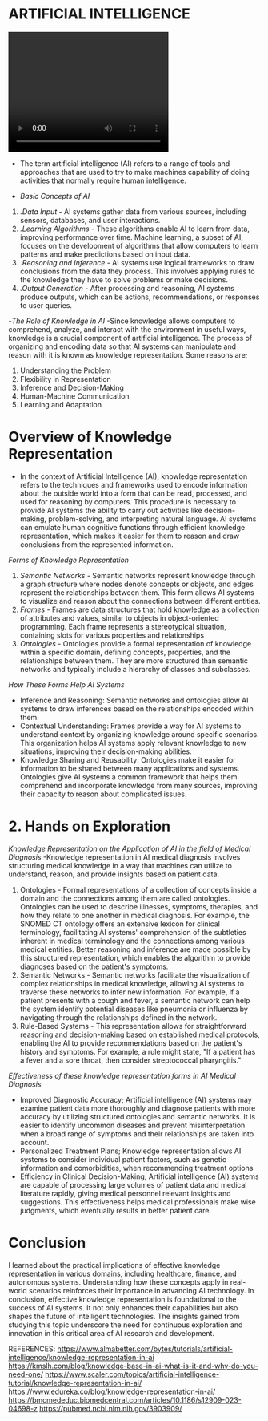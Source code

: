 #  ARTIFICIAL INTELLIGENCE

<video width="320" height="240" controls>
  <source src=""C:\Users\Admin\Downloads\CS3A- CSST 101 - MP1.mp4"" type="video/mp4">
  Your browser does not support the video tag.
</video>

- The term artificial intelligence (AI) refers to a range of tools and approaches that are used to try to make machines capability of doing activities that normally require human intelligence.

  
- *Basic Concepts of AI*

1. *.Data Input* -  AI systems gather data from various sources, including sensors, databases, and user interactions.
2. *.Learning Algorithms* - These algorithms enable AI to learn from data, improving performance over time. Machine learning, a subset of AI, focuses on the development of algorithms that allow computers to learn patterns and make predictions based on input data.
3. *.Reasoning and Inference* -  AI systems use logical frameworks to draw conclusions from the data they process. This involves applying rules to the knowledge they have to solve problems or make decisions.
4. *.Output Generation* - After processing and reasoning, AI systems produce outputs, which can be actions, recommendations, or responses to user queries.

-*The Role of Knowledge in AI*
    -Since knowledge allows computers to comprehend, analyze, and interact with the environment in useful ways, knowledge is a crucial component of artificial intelligence. The process of organizing and encoding data so that AI systems can manipulate and reason with it is known as knowledge representation. 
Some reasons are;
1. Understanding the Problem
2. Flexibility in Representation
3. Inference and Decision-Making
4. Human-Machine Communication
5. Learning and Adaptation


# Overview of Knowledge Representation
- In the context of Artificial Intelligence (AI), knowledge representation refers to the techniques and frameworks used to encode information about the outside world into a form that can be read, processed, and used for reasoning by computers. This procedure is necessary to provide AI systems the ability to carry out activities like decision-making, problem-solving, and interpreting natural language. AI systems can emulate human cognitive functions through efficient knowledge representation, which makes it easier for them to reason and draw conclusions from the represented information.

*Forms of Knowledge Representation*

1. *Semantic Networks* - Semantic networks represent knowledge through a graph structure where nodes denote concepts or objects, and edges represent the relationships between them. This form allows AI systems to visualize and reason about the connections between different entities. 
2. *Frames* - Frames are data structures that hold knowledge as a collection of attributes and values, similar to objects in object-oriented programming. Each frame represents a stereotypical situation, containing slots for various properties and relationships
3. *Ontologies* - Ontologies provide a formal representation of knowledge within a specific domain, defining concepts, properties, and the relationships between them. They are more structured than semantic networks and typically include a hierarchy of classes and subclasses.

*How These Forms Help AI Systems*
- Inference and Reasoning: Semantic networks and ontologies allow AI systems to draw inferences based on the relationships encoded within them.
- Contextual Understanding: Frames provide a way for AI systems to understand context by organizing knowledge around specific scenarios. This organization helps AI systems apply relevant knowledge to new situations, improving their decision-making abilities.
- Knowledge Sharing and Reusability: Ontologies make it easier for information to be shared between many applications and systems. Ontologies give AI systems a common framework that helps them comprehend and incorporate knowledge from many sources, improving their capacity to reason about complicated issues.

# 2. Hands on Exploration

*Knowledge Representation on the Application of AI in the field of Medical Diagnosis*
-Knowledge representation in AI medical diagnosis involves structuring medical knowledge in a way that machines can utilize to understand, reason, and provide insights based on patient data.

1. Ontologies - Formal representations of a collection of concepts inside a domain and the connections among them are called ontologies. Ontologies can be used to describe illnesses, symptoms, therapies, and how they relate to one another in medical diagnosis. For example, the SNOMED CT ontology offers an extensive lexicon for clinical terminology, facilitating AI systems' comprehension of the subtleties inherent in medical terminology and the connections among various medical entities. Better reasoning and inference are made possible by this structured representation, which enables the algorithm to provide diagnoses based on the patient's symptoms.
2. Semantic Networks - Semantic networks facilitate the visualization of complex relationships in medical knowledge, allowing AI systems to traverse these networks to infer new information. For example, if a patient presents with a cough and fever, a semantic network can help the system identify potential diseases like pneumonia or influenza by navigating through the relationships defined in the network.
3. Rule-Based Systems - This representation allows for straightforward reasoning and decision-making based on established medical protocols, enabling the AI to provide recommendations based on the patient's history and symptoms. For example, a rule might state, "If a patient has a fever and a sore throat, then consider streptococcal pharyngitis."

*Effectiveness of these knowledge representation forms in AI Medical Diagnosis*

- Improved Diagnostic Accuracy; Artificial intelligence (AI) systems may examine patient data more thoroughly and diagnose patients with more accuracy by utilizing structured ontologies and semantic networks. It is easier to identify uncommon diseases and prevent misinterpretation when a broad range of symptoms and their relationships are taken into account.
- Personalized Treatment Plans;  Knowledge representation allows AI systems to consider individual patient factors, such as genetic information and comorbidities, when recommending treatment options
- Efficiency in Clinical Decision-Making; Artificial intelligence (AI) systems are capable of processing large volumes of patient data and medical literature rapidly, giving medical personnel relevant insights and suggestions. This effectiveness helps medical professionals make wise judgments, which eventually results in better patient care.

# Conclusion

I learned about the practical implications of effective knowledge representation in various domains, including healthcare, finance, and autonomous systems. Understanding how these concepts apply in real-world scenarios reinforces their importance in advancing AI technology.
In conclusion, effective knowledge representation is foundational to the success of AI systems. It not only enhances their capabilities but also shapes the future of intelligent technologies. The insights gained from studying this topic underscore the need for continuous exploration and innovation in this critical area of AI research and development.
  
REFERENCES:
https://www.almabetter.com/bytes/tutorials/artificial-intelligence/knowledge-representation-in-ai
https://kmslh.com/blog/knowledge-base-in-ai-what-is-it-and-why-do-you-need-one/
https://www.scaler.com/topics/artificial-intelligence-tutorial/knowledge-representation-in-ai/
https://www.edureka.co/blog/knowledge-representation-in-ai/
https://bmcmededuc.biomedcentral.com/articles/10.1186/s12909-023-04698-z
https://pubmed.ncbi.nlm.nih.gov/3903909/
